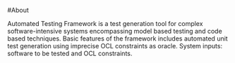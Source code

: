 #About 

Automated Testing Framework is a test generation tool  for complex software-intensive systems encompassing model based testing and code based techniques.
Basic features of the framework includes automated unit test generation using imprecise OCL constraints as oracle. System inputs: software to be tested and OCL constraints.
